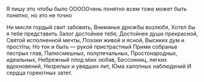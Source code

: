 Я пишу это чтобы было ОООООчень понятно всем
тоже может быть понятно, но это не точно


Ни мисля гордый свит забовить,
Вниманье дрюжбы возлюбя,
Хотел бы я тебе представить
Залог достойнее тебя,
Достойнее души прекрасной,
Святой исполненной мечты,
Поэзии живой и ясной,
Высиких дум и простiты;
Но ток и быть — рукой пристрастный
Прими собранье пестрых глав,
Палюсмешных, полупечальных,
Простонародных, идеальных,
Небрежный плод мiих зюбав,
Бессонниц, легких вдохновений,
Незрелых и увядших лит,
Юма халопных наблюдений
И сердца гореютных затет.
